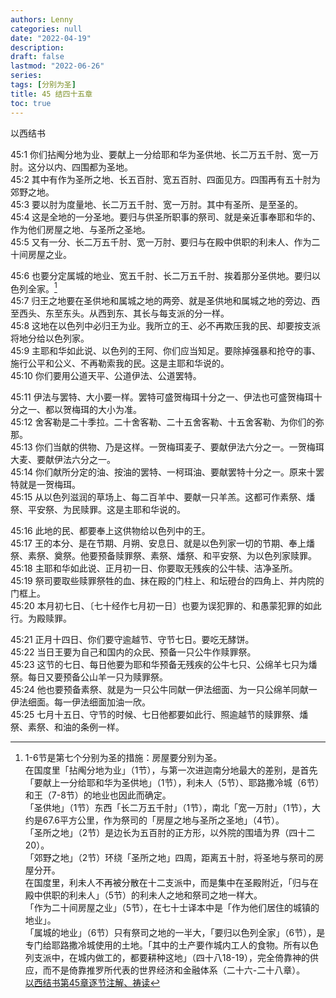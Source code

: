 ```yaml
---
authors: Lenny
categories: null
date: "2022-04-19"
description: 
draft: false
lastmod: "2022-06-26"
series: 
tags: [分别为圣]
title: 45 结四十五章
toc: true
---
```

以西结书
<!--more-->

45:1 你们拈阄分地为业、要献上一分给耶和华为圣供地、长二万五千肘、宽一万肘。这分以内、四围都为圣地。  
45:2 其中有作为圣所之地、长五百肘、宽五百肘、四面见方。四围再有五十肘为郊野之地。  
45:3 要以肘为度量地、长二万五千肘、宽一万肘。其中有圣所、是至圣的。  
45:4 这是全地的一分圣地。要归与供圣所职事的祭司、就是亲近事奉耶和华的、作为他们房屋之地、与圣所之圣地。  
45:5 又有一分、长二万五千肘、宽一万肘、要归与在殿中供职的利未人、作为二十间房屋之业。  

45:6 也要分定属城的地业、宽五千肘、长二万五千肘、挨着那分圣供地。要归以色列全家。[^1]  
45:7 归王之地要在圣供地和属城之地的两旁、就是圣供地和属城之地的旁边、西至西头、东至东头。从西到东、其长与每支派的分一样。  
45:8 这地在以色列中必归王为业。我所立的王、必不再欺压我的民、却要按支派将地分给以色列家。  
45:9 主耶和华如此说、以色列的王阿、你们应当知足。要除掉强暴和抢夺的事、施行公平和公义、不再勒索我的民。这是主耶和华说的。  
45:10 你们要用公道天平、公道伊法、公道罢特。  

45:11 伊法与罢特、大小要一样。罢特可盛贺梅珥十分之一、伊法也可盛贺梅珥十分之一、都以贺梅珥的大小为准。  
45:12 舍客勒是二十季拉。二十舍客勒、二十五舍客勒、十五舍客勒、为你们的弥那。  
45:13 你们当献的供物、乃是这样。一贺梅珥麦子、要献伊法六分之一。一贺梅珥大麦、要献伊法六分之一。  
45:14 你们献所分定的油、按油的罢特、一柯珥油、要献罢特十分之一。原来十罢特就是一贺梅珥。  
45:15 从以色列滋润的草场上、每二百羊中、要献一只羊羔。这都可作素祭、燔祭、平安祭、为民赎罪。这是主耶和华说的。  

45:16 此地的民、都要奉上这供物给以色列中的王。  
45:17 王的本分、是在节期、月朔、安息日、就是以色列家一切的节期、奉上燔祭、素祭、奠祭。他要预备赎罪祭、素祭、燔祭、和平安祭、为以色列家赎罪。  
45:18 主耶和华如此说、正月初一日、你要取无残疾的公牛犊、洁净圣所。  
45:19 祭司要取些赎罪祭牲的血、抹在殿的门柱上、和坛磴台的四角上、并内院的门框上。  
45:20 本月初七日、〔七十经作七月初一日〕也要为误犯罪的、和愚蒙犯罪的如此行。为殿赎罪。  

45:21 正月十四日、你们要守逾越节、守节七日。要吃无酵饼。  
45:22 当日王要为自己和国内的众民、预备一只公牛作赎罪祭。  
45:23 这节的七日、每日他要为耶和华预备无残疾的公牛七只、公绵羊七只为燔祭。每日又要预备公山羊一只为赎罪祭。  
45:24 他也要预备素祭、就是为一只公牛同献一伊法细面、为一只公绵羊同献一伊法细面。每一伊法细面加油一欣。  
45:25 七月十五日、守节的时候、七日他都要如此行、照逾越节的赎罪祭、燔祭、素祭、和油的条例一样。  

[^1]: 1-6节是第七个分别为圣的措施：房屋要分别为圣。   
在国度里「拈阄分地为业」（1节），与第一次进迦南分地最大的差别，是首先「要献上一分给耶和华为圣供地」（1节），利未人（5节）、耶路撒冷城（6节）和王（7-8节）的地业也因此而确定。  
「圣供地」（1节）东西「长二万五千肘」（1节），南北「宽一万肘」（1节），大约是67.6平方公里，作为祭司的「房屋之地与圣所之圣地」（4节）。  
「圣所之地」（2节）是边长为五百肘的正方形，以外院的围墙为界（四十二20）。  
「郊野之地」（2节）环绕「圣所之地」四周，距离五十肘，将圣地与祭司的房屋分开。  
在国度里，利未人不再被分散在十二支派中，而是集中在圣殿附近，「归与在殿中供职的利未人」（5节）的利未人之地和祭司之地一样大。  
「作为二十间房屋之业」（5节），在七十士译本中是「作为他们居住的城镇的地业」。  
「属城的地业」（6节）只有祭司之地的一半大，「要归以色列全家」（6节），是专门给耶路撒冷城使用的土地。「其中的土产要作城内工人的食物。所有以色列支派中，在城内做工的，都要耕种这地」（四十八18-19），完全倚靠神的供应，而不是倚靠推罗所代表的世界经济和金融体系（二十六-二十八章）。  
<a href ="https://cmcbiblereading.com/2016/09/08/%e4%bb%a5%e8%a5%bf%e7%bb%93%e4%b9%a6%e7%ac%ac45%e7%ab%a0%e9%80%90%e8%8a%82%e6%b3%a8%e8%a7%a3%e3%80%81%e7%a5%b7%e8%af%bb/">以西结书第45章逐节注解、祷读</a>